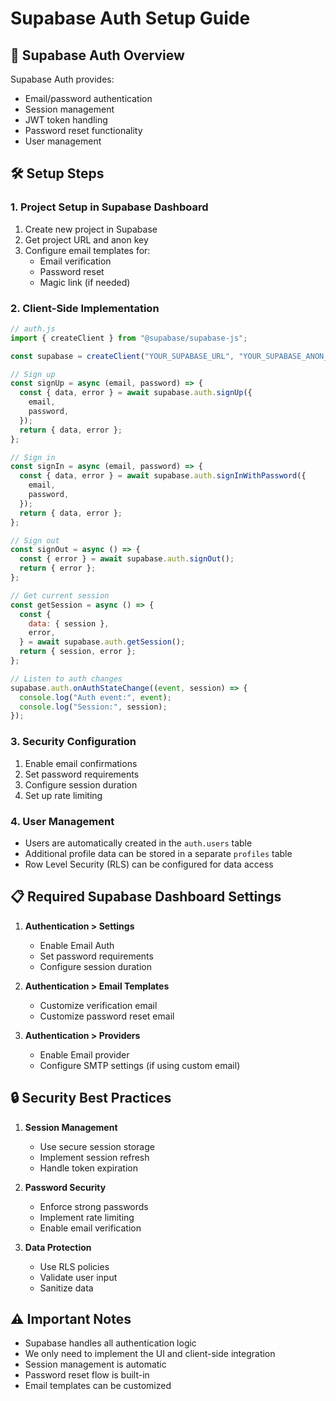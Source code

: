 # Supabase Auth Setup Guide

## 🔐 Supabase Auth Overview

Supabase Auth provides:

- Email/password authentication
- Session management
- JWT token handling
- Password reset functionality
- User management

## 🛠️ Setup Steps

### 1. Project Setup in Supabase Dashboard

1. Create new project in Supabase
2. Get project URL and anon key
3. Configure email templates for:
   - Email verification
   - Password reset
   - Magic link (if needed)

### 2. Client-Side Implementation

```javascript
// auth.js
import { createClient } from "@supabase/supabase-js";

const supabase = createClient("YOUR_SUPABASE_URL", "YOUR_SUPABASE_ANON_KEY");

// Sign up
const signUp = async (email, password) => {
  const { data, error } = await supabase.auth.signUp({
    email,
    password,
  });
  return { data, error };
};

// Sign in
const signIn = async (email, password) => {
  const { data, error } = await supabase.auth.signInWithPassword({
    email,
    password,
  });
  return { data, error };
};

// Sign out
const signOut = async () => {
  const { error } = await supabase.auth.signOut();
  return { error };
};

// Get current session
const getSession = async () => {
  const {
    data: { session },
    error,
  } = await supabase.auth.getSession();
  return { session, error };
};

// Listen to auth changes
supabase.auth.onAuthStateChange((event, session) => {
  console.log("Auth event:", event);
  console.log("Session:", session);
});
```

### 3. Security Configuration

1. Enable email confirmations
2. Set password requirements
3. Configure session duration
4. Set up rate limiting

### 4. User Management

- Users are automatically created in the `auth.users` table
- Additional profile data can be stored in a separate `profiles` table
- Row Level Security (RLS) can be configured for data access

## 📋 Required Supabase Dashboard Settings

1. **Authentication > Settings**

   - Enable Email Auth
   - Set password requirements
   - Configure session duration

2. **Authentication > Email Templates**

   - Customize verification email
   - Customize password reset email

3. **Authentication > Providers**
   - Enable Email provider
   - Configure SMTP settings (if using custom email)

## 🔒 Security Best Practices

1. **Session Management**

   - Use secure session storage
   - Implement session refresh
   - Handle token expiration

2. **Password Security**

   - Enforce strong passwords
   - Implement rate limiting
   - Enable email verification

3. **Data Protection**
   - Use RLS policies
   - Validate user input
   - Sanitize data

## ⚠️ Important Notes

- Supabase handles all authentication logic
- We only need to implement the UI and client-side integration
- Session management is automatic
- Password reset flow is built-in
- Email templates can be customized
